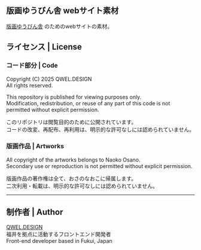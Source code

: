 ## 版画ゆうびん舎 webサイト素材

[版画ゆうびん舎](https://hangakobo.com) のためのwebサイトの素材。  

## ライセンス | License

### コード部分 | Code

Copyright (C) 2025 QWEL.DESIGN  
All rights reserved.  

This repository is published for viewing purposes only.  
Modification, redistribution, or reuse of any part of this code is not permitted without explicit permission.  

このリポジトリは閲覧目的のために公開されています。  
コードの改変、再配布、再利用は、明示的な許可なしには認められていません。

### 版画作品 | Artworks

All copyright of the artworks belongs to Naoko Osano.  
Secondary use or reproduction is not permitted without explicit permission.  

版画作品の著作権は全て、おさのなおこに帰属します。  
二次利用・転載は、明示的な許可なしには認められていません。  

---

## 制作者 | Author

[QWEL.DESIGN](https://qwel.design)  
福井を拠点に活動するフロントエンド開発者  
Front-end developer based in Fukui, Japan  
